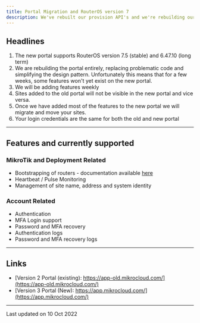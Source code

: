 ```yaml
---
title: Portal Migration and RouterOS version 7
description: We've rebuilt our provision API's and we're rebuilding our frontend
---
```


## Headlines

1. The new portal supports RouterOS version 7.5 (stable) and 6.47.10 (long term)
2. We are rebuilding the portal entirely, replacing problematic code and simplifying the design pattern. Unfortunately this means that for a few weeks, some features won't yet exist on the new portal.
3. We will be adding features weekly
4. Sites added to the old portal will not be visible in the new portal and vice versa.
5. Once we have added most of the features to the new portal we will migrate and move your sites.
6. Your login credentials are the same for both the old and new portal

---
## Features and currently supported

### MikroTik and Deployment Related
* Bootstrapping of routers - documentation available [here](/documentation/getting-started)
* Heartbeat / Pulse Monitoring
* Management of site name, address and system identity


### Account Related
* Authentication
* MFA Login support
* Password and MFA recovery
* Authentication logs
* Password and MFA recovery logs


---
## Links

* [Version 2 Portal (existing): https://app-old.mikrocloud.com/](https://app-old.mikrocloud.com/)
* [Version 3 Portal (New): https://app.mikrocloud.com/](https://app.mikrocloud.com/)

---

Last updated on 10 Oct 2022